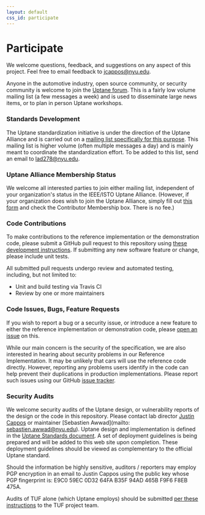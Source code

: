 ```yaml
---
layout: default
css_id: participate
---
```


# Participate

We welcome questions, feedback, and suggestions on any aspect of this project.
Feel free to email feedback to [jcappos@nyu.edu](mailto:jcappos@nyu.edu).

Anyone in the automotive industry, open source community, or security community
is welcome to join the
[Uptane forum](https://groups.google.com/forum/#!forum/uptane-forum).
This is a fairly low volume mailing list (a few messages a week) and is used
to disseminate large news items, or to plan in person Uptane workshops.

### Standards Development
The Uptane standardization initiative is under the direction of the Uptane
Alliance and is carried out on a
[mailing list specifically for this purpose](https://groups.google.com/forum/#!forum/uptane-standards).
This mailing list is higher volume (often multiple messages a day) and is
mainly meant to coordinate the standardization effort. To be added to this list, send an email to [lad278@nyu.edu](mailto:lad278@nyu.edu).

### Uptane Alliance Membership Status
We welcome all interested parties to join either mailing list, independent of  
your organization's status in the IEEE/ISTO Uptane Alliance.  (However, if your
organization does wish to join the Uptane Alliance, simply fill out
[this form](assets/UptaneAllianceMembershipAgreement.pdf) and check the
Contributor Membership box. There is no fee.)

### Code Contributions
To make contributions to the reference
implementation or the demonstration code, please submit a GitHub
pull request to this repository using
[these development instructions](https://github.com/secure-systems-lab/lab-guidelines/blob/master/dev-workflow.md).
If submitting any new software feature or change, please include unit tests.

All submitted pull requests undergo review and automated testing, including, but
not limited to:
* Unit and build testing via Travis CI
* Review by one or more maintainers

### Code Issues, Bugs, Feature Requests

If you wish to report a bug or a security issue, or introduce a new feature to
either the reference implementation or demonstration code, please [open an issue](https://github.com/secure-systems-lab/lab-guidelines/issues/new)
on this.

While our main concern is the security of the specification, we are
also interested in hearing about security problems in our Reference
Implementation. It may be unlikely that cars will use the reference code directly.
However, reporting any problems users identify in the code can help prevent their
duplications in production implementations. Please report such issues
using our GitHub [issue tracker](https://github.com/uptane/uptane/issues).

### Security Audits

We welcome security audits of the Uptane design, or vulnerability reports of
the design or the code in this repository. Please contact lab director
[Justin Cappos](mailto:jcappos@nyu.edu) or maintainer [Sebastien Awwad](mailto: sebastien.awwad@nyu.edu).
Uptane design and implementation is defined in the [Uptane Standards document](https://uptane.github.io/uptane-standard/uptane-standard.html). A set of deployment guidelines is being prepared and will be added to this web site upon completion. These deployment guidelines should be viewed as complementary to the official Uptane standard.

Should the information be highly sensitive, auditors / reporters may employ
PGP encryption in an email to Justin Cappos using the public key whose PGP
fingerprint is: E9C0 59EC 0D32 64FA B35F  94AD 465B F9F6 F8EB 475A.

Audits of TUF alone (which Uptane employs) should be submitted
[per these instructions](https://github.com/theupdateframework/tuf/blob/develop/docs/GOVERNANCE.md#tuf-governance) to the TUF project team.
